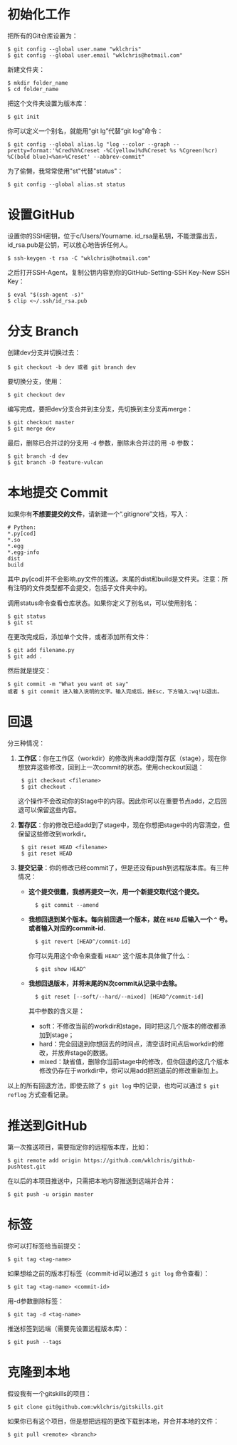 # 初始化工作

把所有的Git仓库设置为：

    $ git config --global user.name "wklchris"
    $ git config --global user.email "wklchris@hotmail.com"

新建文件夹：

    $ mkdir folder_name
    $ cd folder_name
    
把这个文件夹设置为版本库：

    $ git init

你可以定义一个别名，就能用“git lg”代替“git log”命令：

    $ git config --global alias.lg "log --color --graph --pretty=format:'%Cred%h%Creset -%C(yellow)%d%Creset %s %Cgreen(%cr) %C(bold blue)<%an>%Creset' --abbrev-commit"

为了偷懒，我常常使用"st"代替"status"：

	$ git config --global alias.st status

# 设置GitHub

设置你的SSH密钥，位于c/Users/Yourname. id\_rsa是私钥，不能泄露出去，id\_rsa.pub是公钥，可以放心地告诉任何人。

	$ ssh-keygen -t rsa -C "wklchris@hotmail.com"

之后打开SSH-Agent，复制公钥内容到你的GitHub-Setting-SSH Key-New SSH Key：

	$ eval "$(ssh-agent -s)"
	$ clip <~/.ssh/id_rsa.pub

# 分支 Branch

创建dev分支并切换过去：

	$ git checkout -b dev 或者 git branch dev

要切换分支，使用：

	$ git checkout dev

编写完成，要把dev分支合并到主分支，先切换到主分支再merge：
    
    $ git checkout master
	$ git merge dev

最后，删除已合并过的分支用 `-d` 参数，删除未合并过的用 `-D` 参数：

	$ git branch -d dev
    $ git branch -D feature-vulcan

# 本地提交 Commit

如果你有**不想要提交的文件**，请新建一个“.gitignore”文档，写入：

    # Python:
    *.py[cod]
    *.so
    *.egg
    *.egg-info
    dist
    build

其中.py[cod]并不会影响.py文件的推送。末尾的dist和build是文件夹。注意：所有注明的文件类型都不会提交，包括子文件夹中的。

调用status命令查看仓库状态。如果你定义了别名st，可以使用别名：

	$ git status
	$ git st 

在更改完成后，添加单个文件，或者添加所有文件：

    $ git add filename.py
    $ git add .

然后就是提交：

	$ git commit -m "What you want ot say"
	或者 $ git commit 进入输入说明的文字。输入完成后，按Esc，下方输入:wq!以退出。

# 回退

分三种情况：

1. **工作区**：你在工作区（workdir）的修改尚未add到暂存区（stage），现在你想放弃这些修改，回到上一次commit的状态。使用checkout回退：

        $ git checkout <filename>
        $ git checkout .

    这个操作不会改动你的Stage中的内容。因此你可以在重要节点add，之后回退可以保留这些内容。

2. **暂存区**：你的修改已经add到了stage中，现在你想把stage中的内容清空，但保留这些修改到workdir。

        $ git reset HEAD <filename>
        $ git reset HEAD

3. **提交记录**：你的修改已经commit了，但是还没有push到远程版本库。有三种情况：

    + **这个提交很蠢，我想再提交一次，用一个新提交取代这个提交。**
        
            $ git commit --amend 
    
    + **我想回退到某个版本。每向前回退一个版本，就在 `HEAD` 后输入一个 `^` 号。或者输入对应的commit-id.**
    
            $ git revert [HEAD^/commit-id]
      
        你可以先用这个命令来查看 `HEAD^` 这个版本具体做了什么：

            $ git show HEAD^

    + **我想回退版本，并将末尾的N次commit从记录中去除。**
    
            $ git reset [--soft/--hard/--mixed] [HEAD^/commit-id]
    
        其中参数的含义是：
        
        + soft：不修改当前的workdir和stage，同时把这几个版本的修改都添加到stage；
        + hard：完全回退到你想回去的时间点，清空该时间点后workdir的修改，并放弃stage的数据。
        + mixed：缺省值，删除你当前stage中的修改，但你回退的这几个版本修改仍存在于workdir中，你可以用add把回退前的修改重新加上。

以上的所有回退方法，即使去除了 `$ git log` 中的记录，也均可以通过 `$ git reflog` 方式查看记录。

# 推送到GitHub

第一次推送项目，需要指定你的远程版本库，比如：

	$ git remote add origin https://github.com/wklchris/github-pushtest.git

在以后的本项目推送中，只需把本地内容推送到远端并合并：

	$ git push -u origin master

# 标签

你可以打标签给当前提交：

	$ git tag <tag-name>

如果想给之前的版本打标签（commit-id可以通过 `$ git log` 命令查看）：

	$ git tag <tag-name> <commit-id>

用-d参数删除标签：

	$ git tag -d <tag-name>

推送标签到远端（需要先设置远程版本库）：

	$ git push --tags

# 克隆到本地

假设我有一个gitskills的项目：

	$ git clone git@github.com:wklchris/gitskills.git

如果你已有这个项目，但是想把远程的更改下载到本地，并合并本地的文件：

	$ git pull <remote> <branch>

